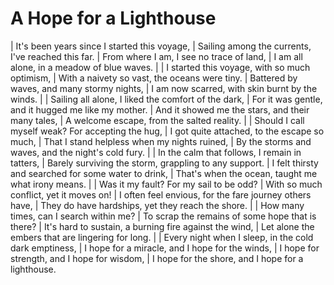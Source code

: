 A Hope for a Lighthouse
=======================

| It's been years since I started this voyage,
| Sailing among the currents, I've reached this far.
| From where I am, I see no trace of land,
| I am all alone, in a meadow of blue waves.
| 
| I started this voyage, with so much optimism,
| With a naivety so vast, the oceans were tiny.
| Battered by waves, and many stormy nights,
| I am now scarred, with skin burnt by the winds.
| 
| Sailing all alone, I liked the comfort of the dark,
| For it was gentle, and it hugged me like my mother.
| And it showed me the stars, and their many tales,
| A welcome escape, from the salted reality.
| 
| Should I call myself weak? For accepting the hug,
| I got quite attached, to the escape so much,
| That I stand helpless when my nights ruined,
| By the storms and waves, and the night's cold fury.
| 
| In the calm that follows, I remain in tatters,
| Barely surviving the storm, grappling to any support.
| I felt thirsty and searched for some water to drink,
| That's when the ocean, taught me what irony means.
| 
| Was it my fault? For my sail to be odd?
| With so much conflict, yet it moves on!
| I often feel envious, for the fare journey others have,
| They do have hardships, yet they reach the shore.
| 
| How many times, can I search within me?
| To scrap the remains of some hope that is there?
| It's hard to sustain, a burning fire against the wind,
| Let alone the embers that are lingering for long.
| 
| Every night when I sleep, in the cold dark emptiness,
| I hope for a miracle, and I hope for the winds,
| I hope for strength, and I hope for wisdom,
| I hope for the shore, and I hope for a lighthouse.
